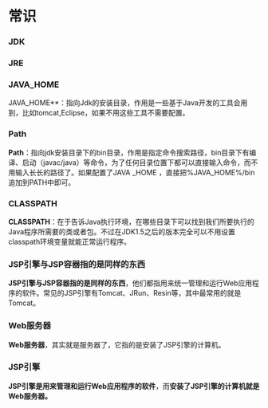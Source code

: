 # 常识

### JDK

### JRE



### JAVA_HOME

JAVA_HOME**：指向Jdk的安装目录，作用是一些基于Java开发的工具会用到，比如tomcat,Eclipse，如果不用这些工具不需要配置。

### Path

**Path**：指向jdk安装目录下的bin目录，作用是指定命令搜索路径，bin目录下有编译、启动（javac/java）等命令，为了任何目录位置下都可以直接输入命令，而不用输入长长的路径了。如果配置了JAVA _HOME ，直接把%JAVA_HOME%/bin追加到PATH中即可。

### **CLASSPATH**

**CLASSPATH**：在于告诉Java执行环境，在哪些目录下可以找到我们所要执行的Java程序所需要的类或者包。不过在JDK1.5之后的版本完全可以不用设置classpath环境变量就能正常运行程序。

### JSP引擎与JSP容器指的是同样的东西

**JSP引擎与JSP容器指的是同样的东西**，他们都指用来统一管理和运行Web应用程序的软件。常见的JSP引擎有Tomcat、JRun、Resin等，其中最常用的就是Tomcat。

### **Web服务器**

**Web服务器**，其实就是服务器了，它指的是安装了JSP引擎的计算机。

### JSP引擎

**JSP引擎是用来管理和运行Web应用程序的软件**，而**安装了JSP引擎的计算机就是Web服务器。**





 